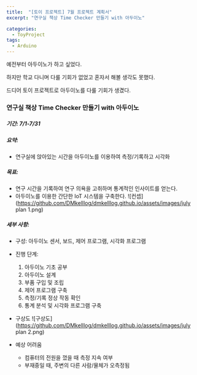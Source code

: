```yaml
---
title:  "[토이 프로젝트] 7월 프로젝트 계획서"
excerpt: "연구실 책상 Time Checker 만들기 with 아두이노"

categories:
  - ToyProject
tags:
  - Arduino
---
```


예전부터 아두이노가 하고 싶었다.  

하지만 학교 다니며 다룰 기회가 없었고 혼자서 해볼 생각도 못했다.  

드디어 토이 프로젝트로 아두이노를 다룰 기회가 생겼다.  

### 연구실 책상 Time Checker 만들기 with 아두이노  
##### 기간: 7/1-7/31
##### 요약: 
* 연구실에 앉아있는 시간을 아두이노를 이용하여 측정/기록하고 시각화  


##### 목표: 
 * 연구 시간을 기록하여 연구 의욕을 고취하며 통계적인 인사이트를 얻는다.
 * 아두이노를 이용한 간단한 IoT 시스템을 구축한다.
![컨셉](https://github.com/DMkelllog/dmkelllog.github.io/assets/images/july plan 1.png)  

##### 세부 사항:
 * 구성: 아두이노 센서, 보드, 제어 프로그램, 시각화 프로그램  
 * 진행 단계:
   1. 아두이노 기초 공부
   2. 아두이노 설계
   3. 부품 구입 및 조립
   4. 제어 프로그램 구축
   5. 측정/기록 정상 작동 확인
   6. 통계 분석 및 시각화 프로그램 구축  
   
* 구상도
   ![구상도](https://github.com/DMkelllog/dmkelllog.github.io/assets/images/july plan 2.png)   
* 예상 어려움  
  * 컴퓨터의 전원을 껐을 때 측정 지속 여부
  * 부재중일 때, 주변의 다른 사람/물체가 오측정됨


